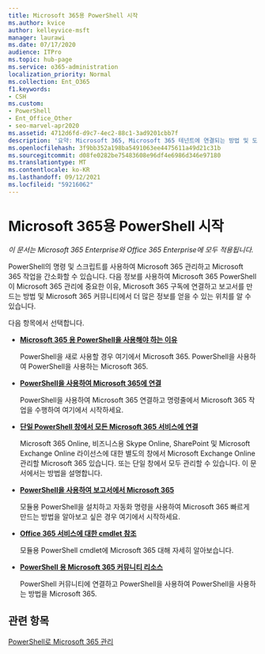 ```yaml
---
title: Microsoft 365용 PowerShell 시작
ms.author: kvice
author: kelleyvice-msft
manager: laurawi
ms.date: 07/17/2020
audience: ITPro
ms.topic: hub-page
ms.service: o365-administration
localization_priority: Normal
ms.collection: Ent_O365
f1.keywords:
- CSH
ms.custom:
- PowerShell
- Ent_Office_Other
- seo-marvel-apr2020
ms.assetid: 4712d6fd-d9c7-4ec2-88c1-3ad9201cbb7f
description: '요약: Microsoft 365, Microsoft 365 테넌트에 연결되는 방법 및 도움말을 얻을 수 있는 위치를 이해합니다.'
ms.openlocfilehash: 3f9bb352a198ba5491063ee4475611a49d21c31b
ms.sourcegitcommit: d08fe0282be75483608e96df4e6986d346e97180
ms.translationtype: MT
ms.contentlocale: ko-KR
ms.lasthandoff: 09/12/2021
ms.locfileid: "59216062"
---
```

# <a name="get-started-with-powershell-for-microsoft-365"></a>Microsoft 365용 PowerShell 시작

*이 문서는 Microsoft 365 Enterprise와 Office 365 Enterprise에 모두 적용됩니다.*

PowerShell의 명령 및 스크립트를 사용하여 Microsoft 365 관리하고 Microsoft 365 작업을 간소화할 수 있습니다. 다음 정보를 사용하여 Microsoft 365 PowerShell이 Microsoft 365 관리에 중요한 이유, Microsoft 365 구독에 연결하고 보고서를 만드는 방법 및 Microsoft 365 커뮤니티에서 더 많은 정보를 얻을 수 있는 위치를 알 수 있습니다.
  
다음 항목에서 선택합니다.
  
- [**Microsoft 365 용 PowerShell을 사용해야 하는 이유**](why-you-need-to-use-microsoft-365-powershell.md)
    
    PowerShell을 새로 사용할 경우 여기에서 Microsoft 365. PowerShell을 사용하여 PowerShell을 사용하는 Microsoft 365.
    
- [**PowerShell을 사용하여 Microsoft 365에 연결**](connect-to-microsoft-365-powershell.md)
    
    PowerShell을 사용하여 Microsoft 365 연결하고 명령줄에서 Microsoft 365 작업을 수행하여 여기에서 시작하세요.
    
- [**단일 PowerShell 창에서 모든 Microsoft 365 서비스에 연결**](connect-to-all-microsoft-365-services-in-a-single-windows-powershell-window.md)
    
    Microsoft 365 Online, 비즈니스용 Skype Online, SharePoint 및 Microsoft Exchange Online 라이선스에 대한 별도의 창에서 Microsoft Exchange Online 관리할 Microsoft 365 있습니다. 또는 단일 창에서 모두 관리할 수 있습니다. 이 문서에서는 방법을 설명합니다.
    
- [**PowerShell을 사용하여 보고서에서 Microsoft 365**](use-windows-powershell-to-create-reports-in-microsoft-365.md)
    
    모듈용 PowerShell을 설치하고 자동화 명령을 사용하여 Microsoft 365 빠르게 만드는 방법을 알아보고 싶은 경우 여기에서 시작하세요.
    
- [**Office 365 서비스에 대한 cmdlet 참조**](cmdlet-references-for-microsoft-365-services.md)
    
    모듈용 PowerShell cmdlet에 Microsoft 365 대해 자세히 알아보습니다.
    
- [**PowerShell 용 Microsoft 365 커뮤니티 리소스**](microsoft-365-powershell-community-resources.md)
    
    PowerShell 커뮤니티에 연결하고 PowerShell을 사용하여 PowerShell을 사용하는 방법을 Microsoft 365.
    
## <a name="related-topics"></a>관련 항목

[PowerShell로 Microsoft 365 관리](manage-microsoft-365-with-microsoft-365-powershell.md)
